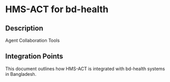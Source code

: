 # HMS-ACT for bd-health

## Description

Agent Collaboration Tools

## Integration Points

This document outlines how HMS-ACT is integrated with bd-health systems in Bangladesh.
